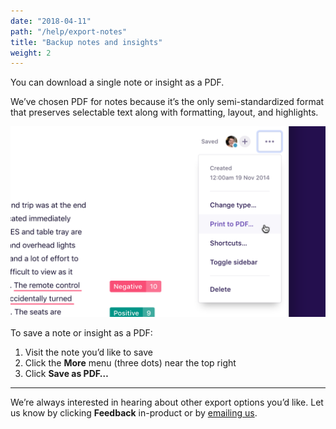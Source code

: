 ```yaml
---
date: "2018-04-11"
path: "/help/export-notes"
title: "Backup notes and insights"
weight: 2
---
```


You can download a single note or insight as a PDF.

We’ve chosen PDF for notes because it’s the only semi-standardized format that preserves selectable text along with formatting, layout, and highlights.

![Screenshot of the note ‘More’ menu](./print-to-pdf.png)

To save a note or insight as a PDF:

1.  Visit the note you’d like to save
1.  Click the **More** menu (three dots) near the top right
1.  Click **Save as PDF…**

---

We’re always interested in hearing about other export options you’d like. Let us know by clicking **Feedback** in-product or by [emailing us](mailto:hello@dovetailapp.com).
